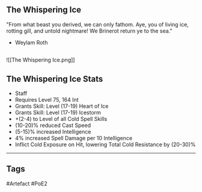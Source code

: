 ## The Whispering Ice
"From what beast you derived, we can only fathom.
Aye, you of living ice, rotting gill, and untold nightmare!
We Brinerot return ye to the sea."
- Weylam Roth
##
![[The Whispering Ice.png]]
## The Whispering Ice Stats
- Staff
- Requires Level 75, 164 Int
- Grants Skill: Level (17-19) Heart of Ice
- Grants Skill: Level (17-19) Icestorm
- +(2-4) to Level of all Cold Spell Skills
- (10-20)% reduced Cast Speed
- (5-15)% increased Intelligence
- 4% increased Spell Damage per 10 Intelligence
- Inflict Cold Exposure on Hit, lowering Total Cold Resistance by (20-30)%


---
## Tags
#Artefact
#PoE2